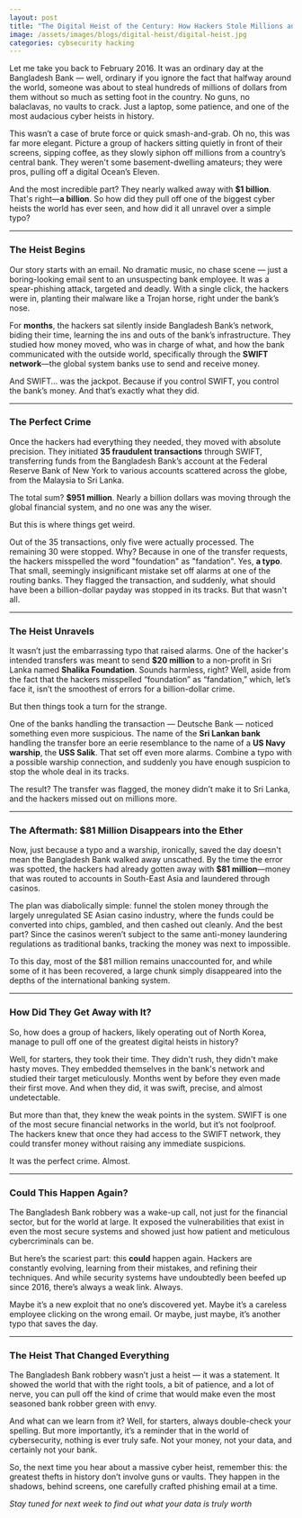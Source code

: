 ```yaml
---
layout: post
title: "The Digital Heist of the Century: How Hackers Stole Millions and Got Away With It"
image: /assets/images/blogs/digital-heist/digital-heist.jpg
categories: cybsecurity hacking
---
```



Let me take you back to February 2016. It was an ordinary day at the Bangladesh Bank — well, ordinary if you ignore the fact that halfway around the world, someone was about to steal hundreds of millions of dollars from them without so much as setting foot in the country. No guns, no balaclavas, no vaults to crack. Just a laptop, some patience, and one of the most audacious cyber heists in history.

This wasn’t a case of brute force or quick smash-and-grab. Oh no, this was far more elegant. Picture a group of hackers sitting quietly in front of their screens, sipping coffee, as they slowly siphon off millions from a country’s central bank. They weren't some basement-dwelling amateurs; they were pros, pulling off a digital Ocean’s Eleven.

And the most incredible part? They nearly walked away with **$1 billion**. That's right—**a billion**. So how did they pull off one of the biggest cyber heists the world has ever seen, and how did it all unravel over a simple typo?

---

### **The Heist Begins**

Our story starts with an email. No dramatic music, no chase scene — just a boring-looking email sent to an unsuspecting bank employee. It was a spear-phishing attack, targeted and deadly. With a single click, the hackers were in, planting their malware like a Trojan horse, right under the bank’s nose.

For **months**, the hackers sat silently inside Bangladesh Bank’s network, biding their time, learning the ins and outs of the bank’s infrastructure. They studied how money moved, who was in charge of what, and how the bank communicated with the outside world, specifically through the **SWIFT network**—the global system banks use to send and receive money.

And SWIFT... was the jackpot. Because if you control SWIFT, you control the bank’s money. And that’s exactly what they did.

---

### **The Perfect Crime**

Once the hackers had everything they needed, they moved with absolute precision. They initiated **35 fraudulent transactions** through SWIFT, transferring funds from the Bangladesh Bank’s account at the Federal Reserve Bank of New York to various accounts scattered across the globe, from the Malaysia to Sri Lanka.

The total sum? **$951 million**. Nearly a billion dollars was moving through the global financial system, and no one was any the wiser.

But this is where things get weird.

Out of the 35 transactions, only five were actually processed. The remaining 30 were stopped. Why? Because in one of the transfer requests, the hackers misspelled the word "foundation" as "fandation". Yes, **a typo**. That small, seemingly insignificant mistake set off alarms at one of the routing banks. They flagged the transaction, and suddenly, what should have been a billion-dollar payday was stopped in its tracks. But that wasn't all.

---

### The Heist Unravels
It wasn’t just the embarrassing typo that raised alarms. One of the hacker's intended transfers was meant to send **$20 million** to a non-profit in Sri Lanka named **Shalika Foundation**. Sounds harmless, right? Well, aside from the fact that the hackers misspelled “foundation” as “fandation,” which, let’s face it, isn’t the smoothest of errors for a billion-dollar crime.

But then things took a turn for the strange.

One of the banks handling the transaction — Deutsche Bank — noticed something even more suspicious. The name of the **Sri Lankan bank** handling the transfer bore an eerie resemblance to the name of a **US Navy warship**, the **USS Salik**. That set off even more alarms. Combine a typo with a possible warship connection, and suddenly you have enough suspicion to stop the whole deal in its tracks.

The result? The transfer was flagged, the money didn’t make it to Sri Lanka, and the hackers missed out on millions more.

---

### **The Aftermath: $81 Million Disappears into the Ether**

Now, just because a typo and a warship, ironically, saved the day doesn't mean the Bangladesh Bank walked away unscathed. By the time the error was spotted, the hackers had already gotten away with **$81 million**—money that was routed to accounts in South-East Asia and laundered through casinos.

The plan was diabolically simple: funnel the stolen money through the largely unregulated SE Asian casino industry, where the funds could be converted into chips, gambled, and then cashed out cleanly. And the best part? Since the casinos weren’t subject to the same anti-money laundering regulations as traditional banks, tracking the money was next to impossible.

To this day, most of the $81 million remains unaccounted for, and while some of it has been recovered, a large chunk simply disappeared into the depths of the international banking system.

---

### **How Did They Get Away with It?**

So, how does a group of hackers, likely operating out of North Korea, manage to pull off one of the greatest digital heists in history?

Well, for starters, they took their time. They didn't rush, they didn't make hasty moves. They embedded themselves in the bank's network and studied their target meticulously. Months went by before they even made their first move. And when they did, it was swift, precise, and almost undetectable.

But more than that, they knew the weak points in the system. SWIFT is one of the most secure financial networks in the world, but it’s not foolproof. The hackers knew that once they had access to the SWIFT network, they could transfer money without raising any immediate suspicions.

It was the perfect crime. Almost.

---

### **Could This Happen Again?**

The Bangladesh Bank robbery was a wake-up call, not just for the financial sector, but for the world at large. It exposed the vulnerabilities that exist in even the most secure systems and showed just how patient and meticulous cybercriminals can be.

But here’s the scariest part: this **could** happen again. Hackers are constantly evolving, learning from their mistakes, and refining their techniques. And while security systems have undoubtedly been beefed up since 2016, there’s always a weak link. Always.

Maybe it’s a new exploit that no one’s discovered yet. Maybe it’s a careless employee clicking on the wrong email. Or maybe, just maybe, it’s another typo that saves the day.

---

### **The Heist That Changed Everything**

The Bangladesh Bank robbery wasn’t just a heist — it was a statement. It showed the world that with the right tools, a bit of patience, and a lot of nerve, you can pull off the kind of crime that would make even the most seasoned bank robber green with envy.

And what can we learn from it? Well, for starters, always double-check your spelling. But more importantly, it’s a reminder that in the world of cybersecurity, nothing is ever truly safe. Not your money, not your data, and certainly not your bank.

So, the next time you hear about a massive cyber heist, remember this: the greatest thefts in history don’t involve guns or vaults. They happen in the shadows, behind screens, one carefully crafted phishing email at a time.

*Stay tuned for next week to find out what your data is truly worth*
